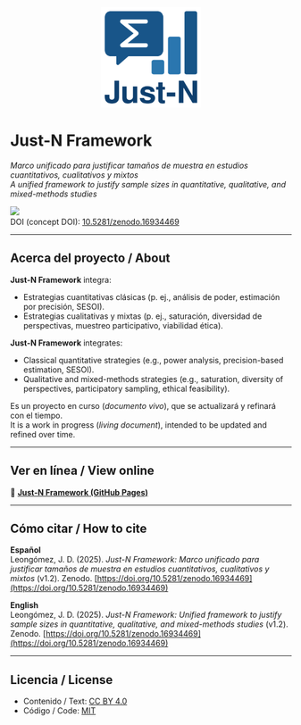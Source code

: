 <p align="center">
  <img src="just-n-logo.png" alt="Just-N Framework logo" width="180"/>
</p>

# Just-N Framework

*Marco unificado para justificar tamaños de muestra en estudios cuantitativos, cualitativos y mixtos*  
*A unified framework to justify sample sizes in quantitative, qualitative, and mixed-methods studies*  

[![](https://zenodo.org/badge/DOI/10.5281/zenodo.16934469.svg)](https://doi.org/10.5281/zenodo.16934469)  
DOI (concept DOI): [10.5281/zenodo.16934469](https://doi.org/10.5281/zenodo.16934469)

---

## Acerca del proyecto / About

**Just-N Framework** integra:  
- Estrategias cuantitativas clásicas (p. ej., análisis de poder, estimación por precisión, SESOI).  
- Estrategias cualitativas y mixtas (p. ej., saturación, diversidad de perspectivas, muestreo participativo, viabilidad ética).  

**Just-N Framework** integrates:  
- Classical quantitative strategies (e.g., power analysis, precision-based estimation, SESOI).  
- Qualitative and mixed-methods strategies (e.g., saturation, diversity of perspectives, participatory sampling, ethical feasibility).  

Es un proyecto en curso (*documento vivo*), que se actualizará y refinará con el tiempo.  
It is a work in progress (*living document*), intended to be updated and refined over time.  

---

## Ver en línea / View online

🔗 **[Just-N Framework (GitHub Pages)](https://jdleongomez.github.io/just_n/)**

---

## Cómo citar / How to cite

**Español**  
Leongómez, J. D. (2025). *Just-N Framework: Marco unificado para justificar tamaños de muestra en estudios cuantitativos, cualitativos y mixtos* (v1.2). Zenodo. [https://doi.org/10.5281/zenodo.16934469](https://doi.org/10.5281/zenodo.16934469)

**English**  
Leongómez, J. D. (2025). *Just-N Framework: Unified framework to justify sample sizes in quantitative, qualitative, and mixed-methods studies* (v1.2). Zenodo. [https://doi.org/10.5281/zenodo.16934469](https://doi.org/10.5281/zenodo.16934469)

---

## Licencia / License

- Contenido / Text: [CC BY 4.0](https://creativecommons.org/licenses/by/4.0/)  
- Código / Code: [MIT](https://opensource.org/licenses/MIT)

